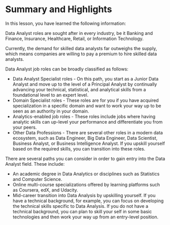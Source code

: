 # Summary and Highlights

In this lesson, you have learned the following information:

Data Analyst roles are sought after in every industry, be it Banking and Finance, Insurance, Healthcare, Retail, or Information Technology.

Currently, the demand for skilled data analysts far outweighs the supply, which means companies are willing to pay a premium to hire skilled data analysts.

Data Analyst job roles can be broadly classified as follows:

- Data Analyst Specialist roles - On this path, you start as a Junior Data Analyst and move up to the level of a Principal Analyst by continually advancing your technical, statistical, and analytical skills from a foundational level to an expert level.
- Domain Specialist roles - These roles are for you if you have acquired specialization in a specific domain and want to work your way up to be seen as an authority in your domain.
- Analytics-enabled job roles - These roles include jobs where having analytic skills can up-level your performance and differentiate you from your peers.
- Other Data Professions - There are several other roles in a modern data ecosystem, such as Data Engineer, Big Data Engineer, Data Scientist, Business Analyst, or Business Intelligence Analyst. If you upskill yourself based on the required skills, you can transition into these roles.

There are several paths you can consider in order to gain entry into the Data Analyst field. These include:

- An academic degree in Data Analytics or disciplines such as Statistics and Computer Science.
- Online multi-course specializations offered by learning platforms such as Coursera, edX, and Udacity.
- Mid-career transition into Data Analysis by upskilling yourself. If you have a technical background, for example, you can focus on developing the technical skills specific to Data Analysis. If you do not have a technical background, you can plan to skill your self in some basic technologies and then work your way up from an entry-level position.